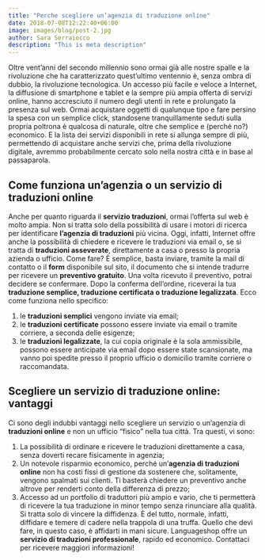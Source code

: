 ```yaml
---
title: "Perche scegliere un’agenzia di traduzione online"
date: 2018-07-08T12:22:40+06:00
image: images/blog/post-2.jpg
author: Sara Serraiocco
description: "This is meta description"
---
```

Oltre vent’anni del secondo millennio sono ormai già alle nostre spalle e la rivoluzione che ha caratterizzato quest’ultimo ventennio è, senza ombra di dubbio, la rivoluzione tecnologica. Un accesso più facile e veloce a Internet, la diffusione di smartphone e tablet e la sempre più ampia offerta di servizi online, hanno accresciuto il numero degli utenti in rete e prolungato la presenza sul web.
Ormai acquistare oggetti di qualunque tipo e fare persino la spesa con un semplice click, standosene tranquillamente seduti sulla propria poltrona è qualcosa di naturale, oltre che semplice e (perché no?) economico. E la lista dei servizi disponibili in rete si allunga sempre di più, permettendo di acquistare anche servizi che, prima della rivoluzione digitale, avremmo probabilmente cercato solo nella nostra città e in base al passaparola.
## Come funziona un’agenzia o un servizio di traduzioni online
Anche per quanto riguarda il **servizio traduzioni**, ormai l’offerta sul web è molto ampia. Non si tratta solo della possibilità di usare i motori di ricerca per identificare **l’agenzia di traduzioni** più vicina. Oggi, infatti, Internet offre anche la possibilità di chiedere e ricevere le traduzioni via email o, se si tratta di **traduzioni asseverate**, direttamente a casa o presso la propria azienda o ufficio. 
Come fare? È semplice, basta inviare, tramite la mail di contatto o il **form** disponibile sul sito, il documento che si intende tradurre per ricevere un **preventivo gratuito**. Una volta ricevuto il preventivo, potrai decidere se confermare. Dopo la conferma dell’ordine, riceverai la tua **traduzione semplice, traduzione certificata o traduzione legalizzata**.
Ecco come funziona nello specifico:
1. le **traduzioni semplici** vengono inviate via email;
2. le **traduzioni certificate** possono essere inviate via email o tramite corriere, a seconda delle esigenze;
3. le **traduzioni legalizzate**, la cui copia originale è la sola ammissibile, possono essere anticipate via email dopo essere state scansionate, ma vanno poi spedite presso il proprio ufficio o domicilio tramite corriere o raccomandata.
## Scegliere un servizio di traduzione online: vantaggi
Ci sono degli indubbi vantaggi nello scegliere un servizio o un’agenzia di **traduzioni online** e non un ufficio “fisico” nella tua città. Tra questi, vi sono:
1. La possibilità di ordinare e ricevere le traduzioni direttamente a casa, senza doverti recare fisicamente in agenzia;
2. Un notevole risparmio economico, perché un’**agenzia di traduzioni online** non ha costi fissi di gestione da sostenere che, solitamente, vengono spalmati sui clienti. Ti basterà chiedere un preventivo anche altrove per renderti conto della differenza di prezzo;
3. Accesso ad un portfolio di traduttori più ampio e vario, che ti permetterà di ricevere la tua traduzione in minor tempo senza rinunciare alla qualità.
Si tratta solo di vincere la diffidenza. È del tutto, normale, infatti, diffidare e temere di cadere nella trappola di una truffa. Quello che devi fare, in questo caso, è affidarti in mani sicure.
Languageshop offre un **servizio di traduzioni professionale**, rapido ed economico. 
Contattaci per ricevere maggiori informazioni!